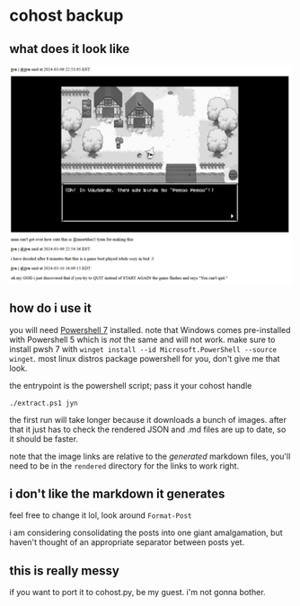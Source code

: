 # cohost backup

## what does it look like

![a screenshot of https://cohost.org/jyn/post/5004479-oh-my-god-i-just-dis rendered to html.](./example.png)

## how do i use it

you will need [Powershell 7][install pwsh] installed.
note that Windows comes pre-installed with Powershell 5 which is *not* the same and will not work. make sure to install pwsh 7 with `winget install --id Microsoft.PowerShell --source winget`.
most linux distros package powershell for you, don't give me that look.

the entrypoint is the powershell script; pass it your cohost handle
```
./extract.ps1 jyn
```

the first run will take longer because it downloads a bunch of images. after that it just has to check the rendered JSON and .md files are up to date, so it should be faster.

note that the image links are relative to the *generated* markdown files, you'll need to be in the `rendered` directory for the links to work right.

## i don't like the markdown it generates

feel free to change it lol, look around `Format-Post`

i am considering consolidating the posts into one giant amalgamation, but haven't thought of an appropriate separator between posts yet.

## this is really messy

if you want to port it to cohost.py, be my guest. i'm not gonna bother.

[install pwsh]: https://learn.microsoft.com/en-us/powershell/scripting/install/installing-powershell?view=powershell-7.4
